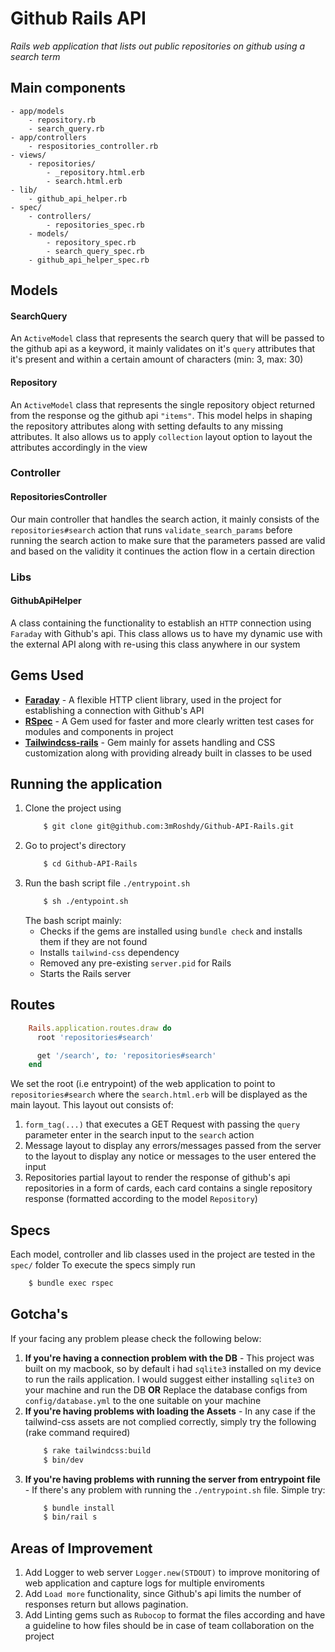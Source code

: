 # Github Rails API
*Rails web application that lists out public repositories on github using a search term*

## Main components
```
- app/models
    - repository.rb
    - search_query.rb
- app/controllers
    - respositories_controller.rb
- views/
    - repositories/
        - _repository.html.erb
        - search.html.erb
- lib/
    - github_api_helper.rb
- spec/
    - controllers/
        - repositories_spec.rb
    - models/
        - repository_spec.rb
        - search_query_spec.rb
    - github_api_helper_spec.rb
```
## Models
#### SearchQuery
An `ActiveModel` class that represents the search query that will be passed to the github api as a keyword, it mainly validates on it's `query` attributes that it's present and within a certain amount of characters (min: 3, max: 30)

#### Repository
An `ActiveModel` class that represents the single repository object returned from the response og the github api `"items"`. This model helps in shaping the repository attributes along with setting defaults to any missing attributes. It also allows us to apply `collection` layout option to layout the attributes accordingly in the view

### Controller
#### RepositoriesController
Our main controller that handles the search action, it mainly consists of the `repositories#search` action that runs `validate_search_params` before running the search action to make sure that the parameters passed are valid and based on the validity it continues the action flow in a certain direction

### Libs
#### GithubApiHelper
A class containing the functionality to establish an `HTTP` connection using `Faraday` with Github's api. This class allows us to have my dynamic use with the external API along with re-using this class anywhere in our system

## Gems Used
- [**Faraday**](https://github.com/lostisland/faraday) - A flexible HTTP client library, used in the project for establishing a connection with Github's API
- [**RSpec**](https://github.com/rspec/rspec-rails) - A Gem used for faster and more clearly written test cases for modules and components in project
- [**Tailwindcss-rails**](https://github.com/rails/tailwindcss-rails) - Gem mainly for assets handling and CSS customization along with providing already built in classes to be used
## Running the application
1. Clone the project using
    ```sh
        $ git clone git@github.com:3mRoshdy/Github-API-Rails.git
    ```
2. Go to project's directory
    ```sh
        $ cd Github-API-Rails
    ```
3. Run the bash script file `./entrypoint.sh`
    ```sh
        $ sh ./entypoint.sh
    ```
    The bash script mainly:
    - Checks if the gems are installed using `bundle check` and installs them if they are not found
    - Installs `tailwind-css` dependency
    - Removed any pre-existing `server.pid` for Rails
    - Starts the Rails server

## Routes
```ruby
    Rails.application.routes.draw do
      root 'repositories#search'

      get '/search', to: 'repositories#search'
    end
```
We set the root (i.e entrypoint) of the web application to point to `repositories#search` where the `search.html.erb` will be displayed as the main layout. This layout out consists of:
1. `form_tag(...)` that executes a GET Request with passing the `query` parameter enter in the search input to the `search` action
2. Message layout to display any errors/messages passed from the server to the layout to display any notice or messages to the user entered the input
3. Repositories partial layout to render the response of github's api repositories in a form of cards, each card contains a single repository response (formatted according to the model `Repository`)

## Specs
Each model, controller and lib classes used in the project are tested in the `spec/` folder
To execute the specs simply run
```sh
    $ bundle exec rspec
```

## Gotcha's
If your facing any problem please check the following below:
1. **If you're having a connection problem with the DB** - This project was built on my macbook, so by default i had `sqlite3` installed on my device to run the rails application. I would suggest either installing `sqlite3` on your machine and run the DB **OR** Replace the database configs from `config/database.yml` to the one suitable on your machine
2. **If you're having problems with loading the Assets** - In any case if the tailwind-css assets are not complied correctly, simply try the following (rake command required)
    ```sh
        $ rake tailwindcss:build
        $ bin/dev
    ```
3. **If you're having problems with running the server from entrypoint file** - If there's any problem with running the `./entrypoint.sh` file. Simple try:
    ```sh
        $ bundle install
        $ bin/rail s
    ```

## Areas of Improvement
1. Add Logger to web server `Logger.new(STDOUT)` to improve monitoring of web application and capture logs for multiple enviroments
2. Add `Load more` functionality, since Github's api limits the number of responses return but allows pagination.
3. Add Linting gems such as `Rubocop` to format the files according and have a guideline to how files should be in case of team collaboration on the project
